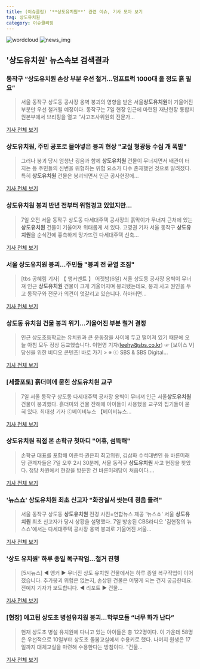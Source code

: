 ```yaml
---
title: (이슈클립) '**상도유치원**' 관련 이슈, 기사 모아 보기
tag: 상도유치원
category: 이슈클리핑
---
```

![wordcloud](https://s3.ap-northeast-2.amazonaws.com/lyrics101-wordcloud/2018-09-07-1536310549.png)
![news_img](https://user-images.githubusercontent.com/42597476/44507050-1206f400-a6e4-11e8-8d98-7ffbfebb353f.png)
## **'**상도유치원**'** 뉴스속보 검색결과
### 동작구 “**상도유치원** 손상 부분 우선 철거…덤프트럭 1000대 올 정도 흙 필요”

>서울 동작구 상도동 공사장 옹벽 붕괴의 영향을 받은 서울**상도유치원**이 기울어진 부분만 우선 철거될 예정이다. 동작구는 7일 현장 인근에 마련된 재난현장 통합지원본부에서 브리핑을 열고 “사고조사위원회 전문가...

<a href="http://news.joins.com/article/olink/22543326" target="_blank">기사 전체 보기</a>

### **상도유치원**, 주민 공포로 몰아넣은 붕괴 현상 "교실 형광등 수십 개 폭발"

>그러나 붕괴 당시 엄청난 굉음과 함께 **상도유치원** 건물이 무너지면서 배관이 터지는 등 주민들의 신변을 위협하는 위험 요소가 다수 존재했던 것으로 알려졌다. 특히 **상도유치원** 건물은 붕괴되면서 인근 공사현장에...

<a href="http://www.sedaily.com/NewsView/1S4JMK536B" target="_blank">기사 전체 보기</a>

### **상도유치원** 붕괴 반년 전부터 위험경고 있었지만…

>7일 오전 서울 동작구 상도동 다세대주택 공사장의 흙막이가 무너져 근처에 있는 **상도유치원** 건물이 기울어져 위태롭게 서 있다. 고영권 기자 서울 동작구 **상도유치원**을 순식간에 흉측하게 망가뜨린 다세대주택 신축...

<a href="http://www.hankookilbo.com/v/02a3205097df47e29f6e2e3062a4fe15" target="_blank">기사 전체 보기</a>

### 서울 **상도유치원** 붕괴…주민들 "붕괴 전 균열 조짐"

>[tbs 공혜림 기자] 【 앵커멘트 】 어젯밤(6일) 서울 상도동 공사장 옹벽이 무너져 인근 **상도유치원** 건물이 크게 기울어지며 붕괴됐는데요, 붕괴 사고 원인을 두고 동작구와 전문가 의견이 엇갈리고 있습니다. 하마터면...

<a href="http://www.tbs.seoul.kr/news/bunya.do?method=daum_html2&typ_800=6&seq_800=10300097" target="_blank">기사 전체 보기</a>

### 상도동 유치원 건물 붕괴 위기…기울어진 부분 철거 결정

>인근 상도초등학교는 유치원과 큰 운동장을 사이에 두고 떨어져 있기 때문에 오늘 아침 모두 정상 등교했습니다.   이현영 기자(leehy@sbs.co.kr) ☞ [보이스 V] 당신을 위한 비디오 콘텐츠! 바로 가기 >  ※ ⓒ SBS & SBS Digital...

<a href="https://news.sbs.co.kr/news/endPage.do?news_id=N1004925050&plink=ORI&cooper=NAVER" target="_blank">기사 전체 보기</a>

### [세줄포토] 흙더미에 묻힌 **상도유치원** 교구

>7일 서울 동작구 상도동 다세대주택 공사장 옹벽이 무너져 인근 서울**상도유치원** 건물이 붕괴했다. 흙더미와 건물 잔해에 아이들이 사용했을 교구와 집기들이 묻혀 있다. 최대성 기자 ⓒ베이비뉴스 【베이비뉴스...

<a href="http://www.ibabynews.com/news/articleView.html?idxno=68112" target="_blank">기사 전체 보기</a>

### **상도유치원** 직접 본 손학규 첫마디 "어휴, 섬뜩해"

>손학규 대표를 포함해 이준석·권은희 최고위원, 김삼화 수석대변인 등 바른미래당 관계자들은 7일 오후 2시 30분께, 서울 동작구 **상도유치원** 사고 현장을 찾았다. 정당 차원에서 현장을 방문한 건 바른미래당이 처음이다....

<a href="http://www.ohmynews.com/NWS_Web/View/at_pg.aspx?CNTN_CD=A0002470299&CMPT_CD=P0010&utm_source=naver&utm_medium=newsearch&utm_campaign=naver_news" target="_blank">기사 전체 보기</a>

### '뉴스쇼' **상도유치원** 최초 신고자 "화장실서 씻는데 굉음 들려"

>서울 동작구 상도동 **상도유치원** 전경 사진=연합뉴스 제공 '뉴스쇼' 서울 **상도유치원** 최초 신고자가 당시 상황을 설명했다. 7일 방송된 CBS라디오 '김현정의 뉴스쇼'에서는 다세대주택 공사장 옹벽 붕괴로 기울어진 서울...

<a href="http://sports.hankooki.com/lpage/entv/201809/sp20180907165633136660.htm" target="_blank">기사 전체 보기</a>

### '상도 유치원' 하루 종일 복구작업…철거 진행

>[5시뉴스] ◀ 앵커 ▶ 무너진 상도 유치원 건물에서는 하루 종일 복구작업이 이어졌습니다. 추가붕괴 위험은 없는지, 손상된 건물은 어떻게 되는 건지 궁금한데요. 전예지 기자가 보도합니다. ◀ 리포트 ▶ 건물...

<a href="http://imnews.imbc.com/replay/2018/nw1700/article/4810984_23836.html" target="_blank">기사 전체 보기</a>

### [현장] 예고된 상도초 병설유치원 붕괴…학부모들 “너무 화가 난다”

>현재 상도초 병설 유치원에 다니고 있는 아이들은 총 122명이다. 이 가운데 58명은 우선적으로 10일부터 상도초 돌봄교실에서 수용키로 했다. 나머지 원생은 17일까지 대체교실을 마련해 수용한다는 방침이다. “건물...

<a href="http://www.vop.co.kr/A00001329480.html" target="_blank">기사 전체 보기</a>


